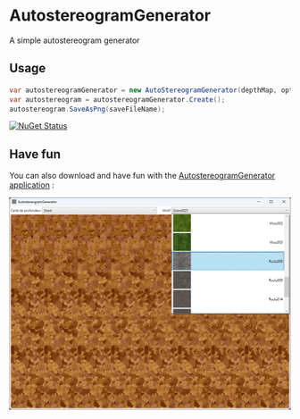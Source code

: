# AutostereogramGenerator
A simple autostereogram generator

## Usage
```C#
var autostereogramGenerator = new AutoStereogramGenerator(depthMap, optionalPattern);
var autostereogram = autostereogramGenerator.Create();
autostereogram.SaveAsPng(saveFileName);
```

[![NuGet Status](http://img.shields.io/nuget/v/Autostereogram.svg?style=flat)](https://www.nuget.org/packages/Autostereogram)

## Have fun
You can also download and have fun with the [AutostereogramGenerator application](https://github.com/kakone/AutostereogramGenerator/releases) :

![Autostereogram application](AutostereogramGenerator.png)